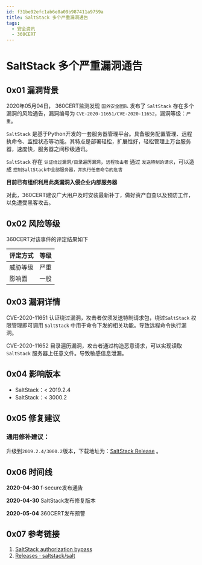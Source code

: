 ```yaml
---
id: f31be92efc1ab6e8a09b987411a9759a
title: SaltStack 多个严重漏洞通告
tags: 
  - 安全资讯
  - 360CERT
---
```


# SaltStack 多个严重漏洞通告

0x01 漏洞背景
---------


2020年05月04日， 360CERT监测发现 `国外安全团队` 发布了 `SaltStack` 存在多个漏洞的风险通告，漏洞编号为 `CVE-2020-11651/CVE-2020-11652`，漏洞等级：`严重`。


`SaltStack` 是基于Python开发的一套服务器管理平台。具备服务配置管理、远程执命令、监控状态等功能。其特点是部署轻松，扩展性好，轻松管理上万台服务器，速度快，服务器之间秒级通讯。


`SaltStack` 存在 `认证绕过漏洞/目录遍历漏洞`，`远程攻击者` 通过 `发送特制的请求`，可以造成 `控制SaltStack中全部服务器，并执行任意命令的危害`


**目前已有组织利用此类漏洞入侵企业内部服务器**


对此，360CERT建议广大用户及时安装最新补丁，做好资产自查以及预防工作，以免遭受黑客攻击。 


0x02 风险等级
---------


360CERT对该事件的评定结果如下




| 评定方式 | 等级 |
| --- | --- |
| 威胁等级 | 严重 |
| 影响面 | 一般 |


0x03 漏洞详情
---------


CVE-2020-11651 认证绕过漏洞，攻击者仅须发送特制请求包，绕过`SaltStack` 权限管理即可调用 `SaltStack` 中用于命令下发的相关功能。导致远程命令执行漏洞。


CVE-2020-11652 目录遍历漏洞，攻击者通过构造恶意请求，可以实现读取 `SaltStack` 服务器上任意文件。导致敏感信息泄漏。


0x04 影响版本
---------


* SaltStack：< 2019.2.4
* SaltStack：< 3000.2


0x05 修复建议
---------


### 通用修补建议：


升级到`2019.2.4/3000.2`版本，下载地址为：[SaltStack Release](https://github.com/saltstack/salt/releases) 。


0x06 时间线
--------


**2020-04-30** f-secure发布通告


**2020-04-30** SaltStack发布修复版本


**2020-05-04** 360CERT发布预警


0x07 参考链接
---------


1. [SaltStack authorization bypass](https://labs.f-secure.com/advisories/saltstack-authorization-bypass)
2. [Releases · saltstack/salt](https://github.com/saltstack/salt/releases)


